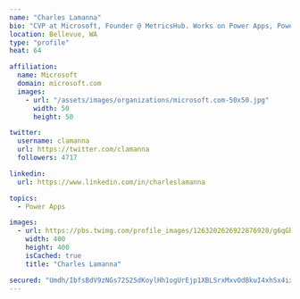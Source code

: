 ```yaml
---
name: "Charles Lamanna"
bio: "CVP at Microsoft, Founder @ MetricsHub. Works on Power Apps, Power Automate, Power Virtual Agent, Common Data Service and Dynamics 365."
location: Bellevue, WA
type: "profile"
heat: 64

affiliation:
  name: Microsoft
  domain: microsoft.com
  images:
    - url: "/assets/images/organizations/microsoft.com-50x50.jpg"
      width: 50
      height: 50

twitter:
  username: clamanna
  url: https://twitter.com/clamanna
  followers: 4717

linkedin:
  url: https://www.linkedin.com/in/charleslamanna

topics:
  - Power Apps

images:
  - url: https://pbs.twimg.com/profile_images/1263202626922876928/g6qGbHZ-_400x400.jpg
    width: 400
    height: 400
    isCached: true
    title: "Charles Lamanna"

secured: "Umdh/IbfsBdV9zNGs72S25dKoylHh1ogUrEjp1XBLSrxMxvOdBkuI4xhSx4ixVUMceqyih17FpD8V4EAdhyQ9E386d5b2f4bP9csJtcFnHKooMkAql9uYNCRDR0S1aHSuk5qPjBDFQpkW2nsPcRlaZc19OEiPgBh7WlThZrLisE8J3NLkmyw/NAmYzYSc6PU2CEodGe8pcS6PYAwZGd9/1B35MLXmEo8dGAwj5PFHNg00DsH5TZ9m7rSc4AVNgE0k6bTM7P0OYcAA1K7+axWu9RZCcLrakJAgGAbvJv0/5qMhR7q39KBp08MkodqsMyTZgWG0d8qa5YuFryyRfjya0AFLZhalaGoj9Ef7l2FAwIyxGT8d9EcOxWKM+tZN3wlYn+rXu9G9a86elr/xnIrus2naB1+Quv11xyooUcQc/k=;sI0V+vDNbXMAFhEnAU3C7g=="
---
```



